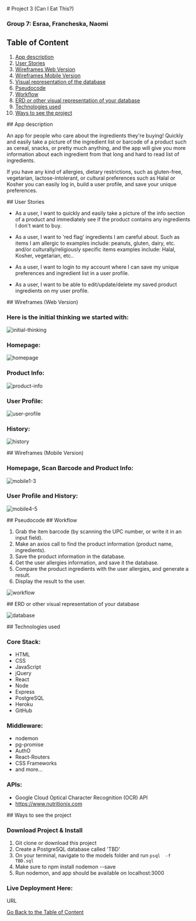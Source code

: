 <a name="goback">
# Project 3 (Can I Eat This?)
</a>

### Group 7: Esraa, Francheska, Naomi

## Table of Content

1. [App description](#appdescription)
2. [User Stories](#userstories)
3. [Wireframes Web Version](#wireframesweb)
4. [Wireframes Mobile Version](#wireframesmobile)
5. [Visual representation of the database](#database)
6. [Pseudocode](#pseudocode)
7. [Workflow](#workflow)
8. [ERD or other visual representation of your database](#database)
9. [Technologies used](#technologies)
10. [Ways to see the project](#project)

<a name="appdescription">
## App description

An app for people who care about the ingredients they're buying! Quickly and easily take a picture of the ingredient list or barcode of a product such as cereal, snacks, or pretty much anything, and the app will give you more information about each ingredient from that long and hard to read list of ingredients.

If you have any kind of allergies, dietary restrictions, such as gluten-free, vegetarian, lactose-intolerant, or cultural preferences such as Halal or Kosher you can easily log in, build a user profile, and save your unique preferences.
</a>

<a name="userstories">
## User Stories

- As a user, I want to quickly and easily take a picture of the info section of a product and immediately see if the product contains any ingredients I don't want to buy. 

- As a user, I want to 'red flag' ingredients I am careful about. Such as items I am allergic to examples include: peanuts, gluten, dairy, etc. and/or culturally/religiously specific items examples include: Halal, Kosher, vegetarian, etc..

- As a user, I want to login to my account where I can save my unique preferences and ingredient list in a user profile.

- As a user, I want to be able to edit/update/delete my saved product ingredients on my user profile.
</a>

<a name="wireframesweb">
## Wireframes (Web Version)

### Here is the initial thinking we started with:

![initial-thinking](./images/initial-thinking.jpg)

### Homepage:
![homepage](./images/homepage.png)

### Product Info:
![product-info](./images/product-info.png)

### User Profile:
![user-profile](./images/user-profile.png)

### History:
![history](./images/history.png)
</a>

<a name="wireframesmobile">
## Wireframes (Mobile Version)

### Homepage, Scan Barcode and Product Info:
![mobile1-3](./images/mobile1-3.png)

### User Profile and History:
![mobile4-5](./images/mobile4-5.png)
</a>

<a name="pseudocode">
## Pseudocode
</a>

<a name="workflow">
## Workflow

1. Grab the item barcode (by scanning the UPC number, or write it in an input field).
2. Make an axios call to find the product information (product name, ingredients).
3. Save the product information in the database.
4. Get the user allergies information, and save it the database.
5. Compare the product ingredients with the user allergies, and generate a result.
6. Display the result to the user.

![workflow](./images/workflow.jpeg)
</a>

<a name="database">
## ERD or other visual representation of your database

![database](./images/database.png)
</a>

<a name="technologies">
## Technologies used

### Core Stack:
- HTML
- CSS
- JavaScript
- jQuery
- React
- Node
- Express
- PostgreSQL
- Heroku
- GitHub

### Middleware:

- nodemon
- pg-promise
- AuthO
- React-Routers
- CSS Frameworks
- and more...

### APIs:

- Google Cloud Optical Character Recognition (OCR) API
- https://www.nutritionix.com
</a>

<a name="project">
## Ways to see the project

### Download Project & Install

1. Git clone or download this project
2. Create a PostgreSQL database called 'TBD'
3. On your terminal, navigate to the models folder and run `psql  -f TBD.sql`
4. Make sure to npm install nodemon --save
5. Run nodemon, and app should be available on localhost:3000

### Live Deployment Here: 

URL 
</a>

[Go Back to the Table of Content](#goback)